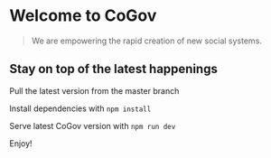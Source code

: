 # Welcome to CoGov

> We are empowering the rapid creation of new social systems.

## Stay on top of the latest happenings

Pull the latest version from the master branch

Install dependencies with ```npm install```
 
Serve latest CoGov version with ```npm run dev```

Enjoy!
  

